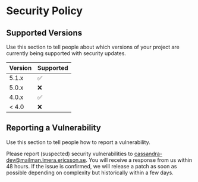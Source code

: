 # Security Policy

## Supported Versions

Use this section to tell people about which versions of your project are
currently being supported with security updates.

| Version | Supported          |
| ------- | ------------------ |
| 5.1.x   | :white_check_mark: |
| 5.0.x   | :x:                |
| 4.0.x   | :white_check_mark: |
| < 4.0   | :x:                |

## Reporting a Vulnerability

Use this section to tell people how to report a vulnerability.

Please report (suspected) security vulnerabilities to cassandra-dev@mailman.lmera.ericsson.se. You will receive a response from us within 48 hours. If the issue is confirmed, we will release a patch as soon as possible depending on complexity but historically within a few days.

